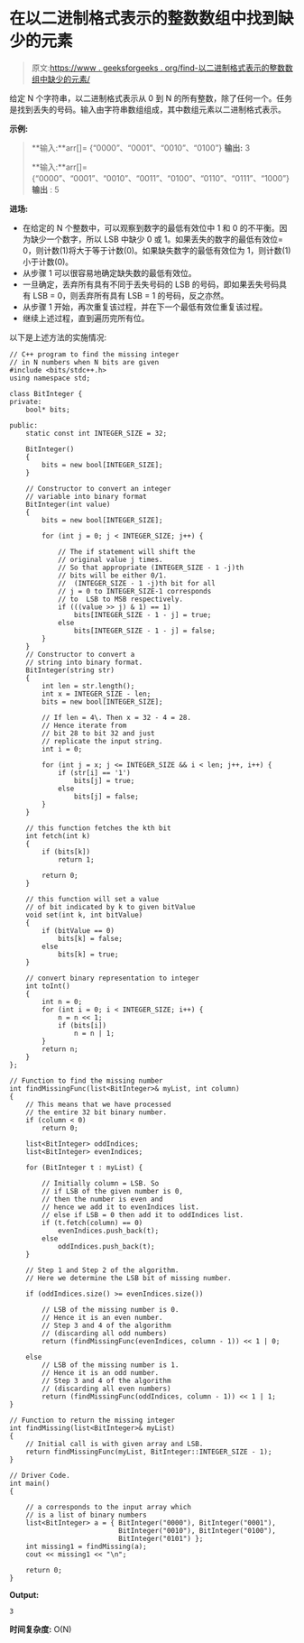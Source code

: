 # 在以二进制格式表示的整数数组中找到缺少的元素

> 原文:[https://www . geeksforgeeks . org/find-以二进制格式表示的整数数组中缺少的元素/](https://www.geeksforgeeks.org/find-the-missing-element-in-an-array-of-integers-represented-in-binary-format/)

给定 N 个字符串，以二进制格式表示从 0 到 N 的所有整数，除了任何一个。任务是找到丢失的号码。输入由字符串数组组成，其中数组元素以二进制格式表示。

**示例:**

> **输入:**arr[]= {“0000”、“0001”、“0010”、“0100”}
> **输出:** 3
> 
> **输入:**arr[]= {“0000”、“0001”、“0010”、“0011”、“0100”、“0110”、“0111”、“1000”}
> **输出** : 5

**进场:**

*   在给定的 N 个整数中，可以观察到数字的最低有效位中 1 和 0 的不平衡。因为缺少一个数字，所以 LSB 中缺少 0 或 1。如果丢失的数字的最低有效位= 0，则计数(1)将大于等于计数(0)。如果缺失数字的最低有效位为 1，则计数(1)小于计数(0)。
*   从步骤 1 可以很容易地确定缺失数的最低有效位。
*   一旦确定，丢弃所有具有不同于丢失号码的 LSB 的号码，即如果丢失号码具有 LSB = 0，则丢弃所有具有 LSB = 1 的号码，反之亦然。
*   从步骤 1 开始，再次重复该过程，并在下一个最低有效位重复该过程。
*   继续上述过程，直到遍历完所有位。

以下是上述方法的实施情况:

```
// C++ program to find the missing integer
// in N numbers when N bits are given
#include <bits/stdc++.h>
using namespace std;

class BitInteger {
private:
    bool* bits;

public:
    static const int INTEGER_SIZE = 32;

    BitInteger()
    {
        bits = new bool[INTEGER_SIZE];
    }

    // Constructor to convert an integer
    // variable into binary format
    BitInteger(int value)
    {
        bits = new bool[INTEGER_SIZE];

        for (int j = 0; j < INTEGER_SIZE; j++) {

            // The if statement will shift the
            // original value j times.
            // So that appropriate (INTEGER_SIZE - 1 -j)th
            // bits will be either 0/1.
            //  (INTEGER_SIZE - 1 -j)th bit for all
            // j = 0 to INTEGER_SIZE-1 corresponds
            // to  LSB to MSB respectively.
            if (((value >> j) & 1) == 1)
                bits[INTEGER_SIZE - 1 - j] = true;
            else
                bits[INTEGER_SIZE - 1 - j] = false;
        }
    }
    // Constructor to convert a
    // string into binary format.
    BitInteger(string str)
    {
        int len = str.length();
        int x = INTEGER_SIZE - len;
        bits = new bool[INTEGER_SIZE];

        // If len = 4\. Then x = 32 - 4 = 28.
        // Hence iterate from
        // bit 28 to bit 32 and just
        // replicate the input string.
        int i = 0;

        for (int j = x; j <= INTEGER_SIZE && i < len; j++, i++) {
            if (str[i] == '1')
                bits[j] = true;
            else
                bits[j] = false;
        }
    }

    // this function fetches the kth bit
    int fetch(int k)
    {
        if (bits[k])
            return 1;

        return 0;
    }

    // this function will set a value
    // of bit indicated by k to given bitValue
    void set(int k, int bitValue)
    {
        if (bitValue == 0)
            bits[k] = false;
        else
            bits[k] = true;
    }

    // convert binary representation to integer
    int toInt()
    {
        int n = 0;
        for (int i = 0; i < INTEGER_SIZE; i++) {
            n = n << 1;
            if (bits[i])
                n = n | 1;
        }
        return n;
    }
};

// Function to find the missing number
int findMissingFunc(list<BitInteger>& myList, int column)
{
    // This means that we have processed
    // the entire 32 bit binary number.
    if (column < 0)
        return 0;

    list<BitInteger> oddIndices;
    list<BitInteger> evenIndices;

    for (BitInteger t : myList) {

        // Initially column = LSB. So
        // if LSB of the given number is 0,
        // then the number is even and
        // hence we add it to evenIndices list.
        // else if LSB = 0 then add it to oddIndices list.
        if (t.fetch(column) == 0)
            evenIndices.push_back(t);
        else
            oddIndices.push_back(t);
    }

    // Step 1 and Step 2 of the algorithm.
    // Here we determine the LSB bit of missing number.

    if (oddIndices.size() >= evenIndices.size())

        // LSB of the missing number is 0.
        // Hence it is an even number.
        // Step 3 and 4 of the algorithm
        // (discarding all odd numbers)
        return (findMissingFunc(evenIndices, column - 1)) << 1 | 0;

    else
        // LSB of the missing number is 1.
        // Hence it is an odd number.
        // Step 3 and 4 of the algorithm
        // (discarding all even numbers)
        return (findMissingFunc(oddIndices, column - 1)) << 1 | 1;
}

// Function to return the missing integer
int findMissing(list<BitInteger>& myList)
{
    // Initial call is with given array and LSB.
    return findMissingFunc(myList, BitInteger::INTEGER_SIZE - 1);
}

// Driver Code.
int main()
{

    // a corresponds to the input array which
    // is a list of binary numbers
    list<BitInteger> a = { BitInteger("0000"), BitInteger("0001"),
                           BitInteger("0010"), BitInteger("0100"),
                           BitInteger("0101") };
    int missing1 = findMissing(a);
    cout << missing1 << "\n";

    return 0;
}
```

**Output:**

```
3

```

**时间复杂度:** O(N)